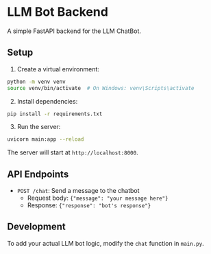 # LLM Bot Backend

A simple FastAPI backend for the LLM ChatBot.

## Setup

1. Create a virtual environment:
```bash
python -m venv venv
source venv/bin/activate  # On Windows: venv\Scripts\activate
```

2. Install dependencies:
```bash
pip install -r requirements.txt
```

3. Run the server:
```bash
uvicorn main:app --reload
```

The server will start at `http://localhost:8000`.

## API Endpoints

- `POST /chat`: Send a message to the chatbot
  - Request body: `{"message": "your message here"}`
  - Response: `{"response": "bot's response"}`

## Development

To add your actual LLM bot logic, modify the `chat` function in `main.py`. 